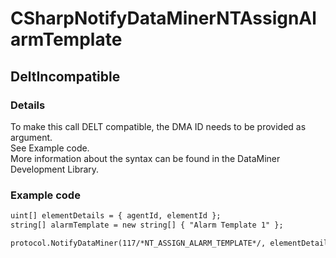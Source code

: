 ﻿---  
uid: Validator_3_19_1  
---

# CSharpNotifyDataMinerNTAssignAlarmTemplate

## DeltIncompatible

### Details

To make this call DELT compatible, the DMA ID needs to be provided as argument.  
See Example code.  
More information about the syntax can be found in the DataMiner Development Library.

### Example code

```xml
uint[] elementDetails = { agentId, elementId };
string[] alarmTemplate = new string[] { "Alarm Template 1" };

protocol.NotifyDataMiner(117/*NT_ASSIGN_ALARM_TEMPLATE*/, elementDetails, alarmTemplate);
```
